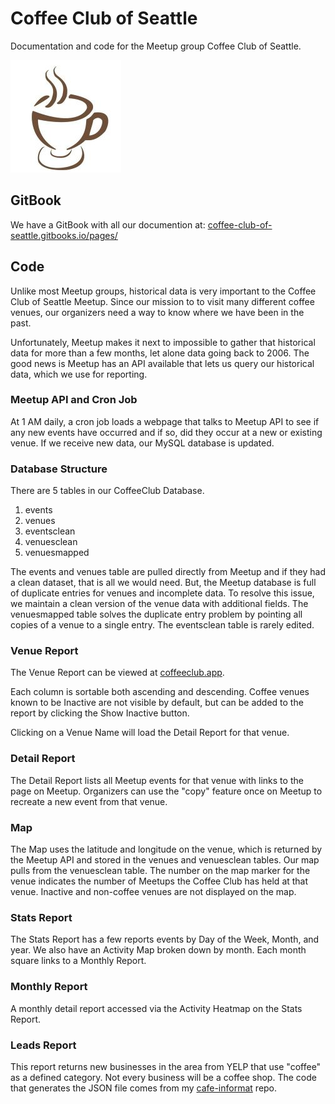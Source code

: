 # Coffee Club of Seattle

Documentation and code for the Meetup group Coffee Club of Seattle.

![Coffee Club of Seattle](coffee-club-logo.jpeg "Coffee Club of Seattle")

## GitBook

We have a GitBook with all our documention at:
[coffee-club-of-seattle.gitbooks.io/pages/](https://coffee-club-of-seattle.gitbooks.io/pages/)

## Code

Unlike most Meetup groups, historical data is very important to the Coffee Club of Seattle Meetup. Since our mission to to visit many different coffee venues, our organizers need a way to know where we have been in the past.

Unfortunately, Meetup makes it next to impossible to gather that historical data for more than a few months, let alone data going back to 2006. The good news is Meetup has an API available that lets us query our historical data, which we use for reporting.

### Meetup API and Cron Job

At 1 AM daily, a cron job loads a webpage that talks to Meetup API to see if any new events have occurred and if so, did they occur at a new or existing venue. If we receive new data, our MySQL database is updated.

### Database Structure

There are 5 tables in our CoffeeClub Database.

1.  events
2.  venues
3.  eventsclean
4.  venuesclean
5.  venuesmapped

The events and venues table are pulled directly from Meetup and if they had a clean dataset, that is all we would need. But, the Meetup database is full of duplicate entries for venues and incomplete data. To resolve this issue, we maintain a clean version of the venue data with additional fields. The venuesmapped table solves the duplicate entry problem by pointing all copies of a venue to a single entry. The eventsclean table is rarely edited.

### Venue Report

The Venue Report can be viewed at
[coffeeclub.app](https://coffeeclub.app/).

Each column is sortable both ascending and descending. Coffee venues known to be Inactive are not visible by default, but can be added to the report by clicking the Show Inactive button.

Clicking on a Venue Name will load the Detail Report for that venue.

### Detail Report

The Detail Report lists all Meetup events for that venue with links to the page on Meetup. Organizers can use the "copy" feature once on Meetup to recreate a new event from that venue.

### Map

The Map uses the latitude and longitude on the venue, which is returned by the Meetup API and stored in the venues and venuesclean tables. Our map pulls from the venuesclean table. The number on the map marker for the venue indicates the number of Meetups the Coffee Club has held at that venue. Inactive and non-coffee venues are not displayed on the map.

### Stats Report

The Stats Report has a few reports events by Day of the Week, Month, and year. We also have an Activity Map
broken down by month. Each month square links to a Monthly Report.

### Monthly Report

A monthly detail report accessed via the Activity Heatmap on the Stats Report.

### Leads Report

This report returns new businesses in the area from YELP that use "coffee" as a defined category. Not every business will be a coffee shop. The code that generates the JSON file comes from my [cafe-informat](https://github.com/digitalcolony/cafe-informant) repo.
